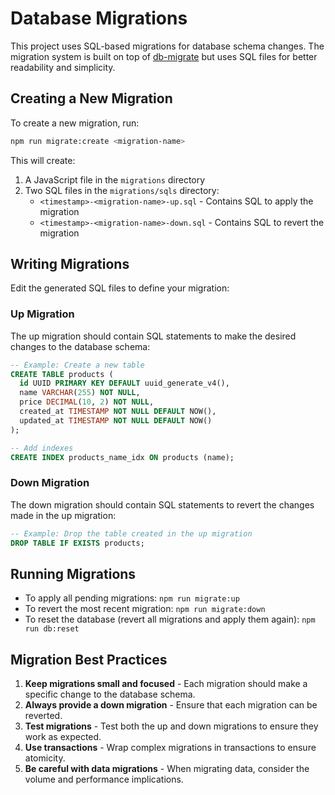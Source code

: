 # Database Migrations

This project uses SQL-based migrations for database schema changes. The migration system is built on top of [db-migrate](https://db-migrate.readthedocs.io/en/latest/) but uses SQL files for better readability and simplicity.

## Creating a New Migration

To create a new migration, run:

```bash
npm run migrate:create <migration-name>
```

This will create:
1. A JavaScript file in the `migrations` directory
2. Two SQL files in the `migrations/sqls` directory:
   - `<timestamp>-<migration-name>-up.sql` - Contains SQL to apply the migration
   - `<timestamp>-<migration-name>-down.sql` - Contains SQL to revert the migration

## Writing Migrations

Edit the generated SQL files to define your migration:

### Up Migration

The up migration should contain SQL statements to make the desired changes to the database schema:

```sql
-- Example: Create a new table
CREATE TABLE products (
  id UUID PRIMARY KEY DEFAULT uuid_generate_v4(),
  name VARCHAR(255) NOT NULL,
  price DECIMAL(10, 2) NOT NULL,
  created_at TIMESTAMP NOT NULL DEFAULT NOW(),
  updated_at TIMESTAMP NOT NULL DEFAULT NOW()
);

-- Add indexes
CREATE INDEX products_name_idx ON products (name);
```

### Down Migration

The down migration should contain SQL statements to revert the changes made in the up migration:

```sql
-- Example: Drop the table created in the up migration
DROP TABLE IF EXISTS products;
```

## Running Migrations

- To apply all pending migrations: `npm run migrate:up`
- To revert the most recent migration: `npm run migrate:down`
- To reset the database (revert all migrations and apply them again): `npm run db:reset`

## Migration Best Practices

1. **Keep migrations small and focused** - Each migration should make a specific change to the database schema.
2. **Always provide a down migration** - Ensure that each migration can be reverted.
3. **Test migrations** - Test both the up and down migrations to ensure they work as expected.
4. **Use transactions** - Wrap complex migrations in transactions to ensure atomicity.
5. **Be careful with data migrations** - When migrating data, consider the volume and performance implications.